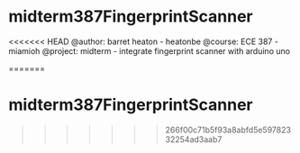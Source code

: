 # midterm387FingerprintScanner
<<<<<<< HEAD
@author: barret heaton - heatonbe
@course: ECE 387 - miamioh
@project: midterm - integrate fingerprint scanner with arduino uno
 
=======
# midterm387FingerprintScanner
>>>>>>> 266f00c71b5f93a8abfd5e59782332254ad3aab7

